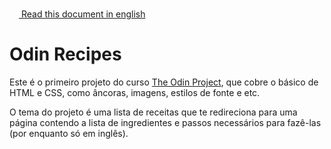<img height="15px" src="https://emojipedia-us.s3.dualstack.us-west-1.amazonaws.com/thumbs/120/twitter/322/flag-united-states_1f1fa-1f1f8.png">[ Read this document in english](README.md)

# Odin Recipes

Este é o primeiro projeto do curso <a href="https://www.theodinproject.com/about">The Odin Project</a>, que cobre o básico de HTML e CSS, como âncoras, imagens, estilos de fonte e etc.

O tema do projeto é uma lista de receitas que te redireciona para uma página contendo a lista de ingredientes e passos necessários para fazê-las (por enquanto só em inglês).
